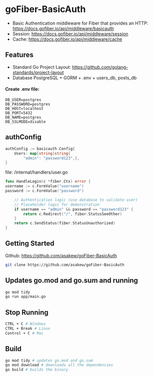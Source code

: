 # goFiber-BasicAuth
* Basic Authentication middleware for Fiber that provides an HTTP: https://docs.gofiber.io/api/middleware/basicauth
* Session: https://docs.gofiber.io/api/middleware/session
* Cache: https://docs.gofiber.io/api/middleware/cache

## Features
* Standard Go Project Layout: https://github.com/golang-standards/project-layout
* Database PostgreSQL + GORM + .env + users_db, posts_db
#### Create .env file:
```ENV
DB_USER=postgres
DB_PASSWORD=postgres
DB_HOST=localhost
DB_PORT=5432
DB_NAME=postgres
DB_SSLMODE=disable
```

## authConfig
```go
authConfig := basicauth.Config{
	Users: map[string]string{
		"admin": "password123",},
}
```
file: /internal/handlers/user.go
```go
func HandleLogin(c *fiber.Ctx) error {
username := c.FormValue("username")
password := c.FormValue("password")

	// Authentication logic (use database to validate user)
	// Placeholder logic for demonstration
	if username == "admin" && password == "password123" {
		return c.Redirect("/", fiber.StatusSeeOther)
	}
	return c.SendStatus(fiber.StatusUnauthorized)
}
```

## Getting Started
Github: https://github.com/asakew/goFiber-BasicAuth
```bash
git clone https://github.com/asakew/goFiber-BasicAuth
```

## Updates go.mod and go.sum and running 
```bash
go mod tidy
go run app/main.go
```

## Stop Running
```bash
CTRL + C # Windows
CTRL + Break # Linux
Control + C # Mac
```

## Build
```bash
go mod tidy # updates go.mod and go.sum
go mod download # downloads all the dependencies
go build # builds the binary
```
